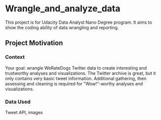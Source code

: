 # Wrangle_and_analyze_data

This project is for Udacity Data Analyst Nano Degree program. It aims to show the coding ability of data wrangling and reporting.

## Project Motivation
### Context
Your goal: wrangle WeRateDogs Twitter data to create interesting and trustworthy analyses and visualizations. 
The Twitter archive is great, but it only contains very basic tweet information. 
Additional gathering, then assessing and cleaning is required for "Wow!"-worthy analyses and visualizations.

### Data Used
Tweet API, images
